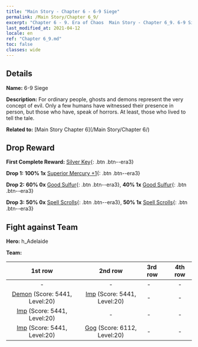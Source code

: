 ```yaml
---
title: "Main Story - Chapter 6 - 6-9 Siege"
permalink: /Main Story/Chapter 6_9/
excerpt: "Chapter 6 - 9. Era of Chaos  Main Story - Chapter 6_9. 6-9 Siege"
last_modified_at: 2021-04-12
locale: en
ref: "Chapter 6_9.md"
toc: false
classes: wide
---
```


## Details

 **Name:** 6-9 Siege

 **Description:** For ordinary people, ghosts and demons represent the very concept of evil. Only a few humans have witnessed their presence in person, but those who have, speak of horrors. At least, those who lived to tell the tale.

 **Related to:** [Main Story Chapter 6](/Main Story/Chapter 6/)

## Drop Reward

 **First Complete Reward:** [Silver Key](/Items/con_693/){: .btn .btn--era3}

 **Drop 1:** **100% 1x** [Superior Mercury +1](/Items/mat_21/){: .btn .btn--era3}

 **Drop 2:** **60% 0x** [Good Sulfur](/Items/mat_15/){: .btn .btn--era3}, **40% 1x** [Good Sulfur](/Items/mat_15/){: .btn .btn--era3}

 **Drop 3:** **50% 0x** [Spell Scrolls](/Items/con_694/){: .btn .btn--era3}, **50% 1x** [Spell Scrolls](/Items/con_694/){: .btn .btn--era3}


## Fight against Team
 **Hero:** h_Adelaide

 **Team:**


  | 1st row | 2nd row | 3rd row | 4th row |
  |:----:|:----:|:----|:----:|
  | - | - | - | - |
  | [Demon](/units/Demon/) (Score: 5441, Level:20)  | [Imp](/units/Imp/) (Score: 5441, Level:20)  | - | - |
  | [Imp](/units/Imp/) (Score: 5441, Level:20)  | - | - | - |
  | [Imp](/units/Imp/) (Score: 5441, Level:20)  | [Gog](/units/Gog/) (Score: 6112, Level:20)  | - | - |


